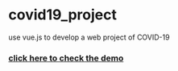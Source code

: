 # covid19_project

use vue.js to develop a web project of COVID-19

### [click here to check the demo]("https://2bug.me/COVID-19-data-platform/page/")

